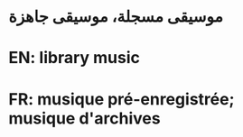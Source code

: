 # موسيقى مسجلة، موسيقى جاهزة

# EN: library music

# FR: musique pré-enregistrée; musique d'archives
